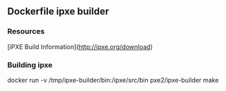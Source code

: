 ##  Dockerfile ipxe builder  
### Resources  
 
[iPXE Build Information] (http://ipxe.org/download)  

### Building ipxe
  docker run -v /tmp/ipxe-builder/bin:/ipxe/src/bin pxe2/ipxe-builder make
